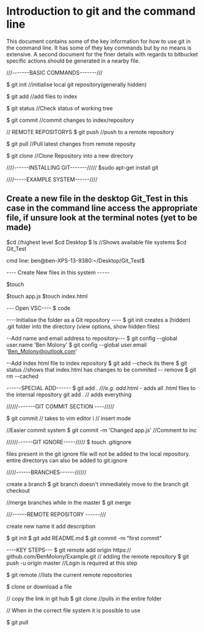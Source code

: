# Introduction to git and the command line

This document contains some of the key information for how to use git in the command line. It has some of they key commands but by no means is extensive. A second document for the finer details with regards to bitbucket specific actions should be generated in a nearby file.

///-------BASIC COMMANDS-------///

$ git init      //initialise local git repository(generally hidden)

$ git add <file>    //add files to index

$ git status        //Check status of working tree

$ git commit        //commit changes to index/repository

// REMOTE REPOSITORYS
$ git push  //push to a remote repository

$ git pull  //Pull latest changes from remote reposity

$ git clone //Clone Repository into a new directory
 
 ////------INSTALLING GIT-------/////
$sudo apt-get install git

////-----EXAMPLE SYSTEM------////
 
 Create a new file in the desktop
 Git_Test in this case
 in the command line access the appropriate file, if unsure look at the terminal notes (yet to be made)
 --
 $cd        //highest level
 $cd Desktop
 $ ls       //Shows available file systems
 $cd Git_Test

 cmd line: ben@ben-XPS-13-9380:~/Desktop/Git_Test$

---- Create New files in this system -----

 $touch <filename>

 $touch app.js
 $touch index.html

 --- Open VSC----
 $ code

----Initialise the folder as a Git repository ----
$ git init
creates a (hidden) .git folder into the directory
(view options, show hidden files)


--Add name and email address to repository---
$ git config --global user.name 'Ben Molony'
$ git config --global user.email 'Ben_Molony@outlook.com'

--Add index html file to index repository
$ git add <filename>
--check its there
$ git status                //shows that index.html has changes to be commited
-- remove 
$ git rm --cached <filename>


------SPECIAL ADD------ 
$ git add *.<extension>   ///e.g. add*.html - adds all .html files to the internal repository
git add .  // adds everything

//////-------GIT COMMIT SECTION ----/////

$ git commit 
// takes to vim editor
i // insert mode

//Easier commit system
$ git commit -m 'Changed app.js'  //Comment to inc

//////------GIT IGNORE-----/////
$ touch .gitignore 

files present in the git ignore file will not be added to the local repository.
entire directorys can also be added to git.ignore

/////------BRANCHES------//////

create a branch 
$ git branch <name>
doesn't immediately move to the branch 
git checkout <name>

//merge branches 
while in the master
$ git merge <name>

///------REMOTE REPOSITORY ------///

create new 
name it 
add description 

$ git init
$ git add README.md
$ git commit -m "first commit"

----KEY STEPS---
$ git remote add origin https:// github.com/BenMolony/Example.git
// adding the remote repository
$ git push -u origin master
//Login is required at this step

$ git remote  //lists the current remote repositories

$ clone or download a file

//  copy the link in git hub 
$ git clone <link> //pulls in the entire folder

// When in the correct file system it is possible to use

$ git pull
